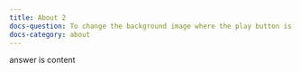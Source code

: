 ```yaml
---
title: About 2
docs-question: To change the background image where the play button is shown
docs-category: about
---
```


answer is content
